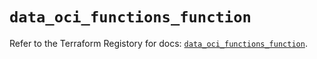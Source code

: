# `data_oci_functions_function`

Refer to the Terraform Registory for docs: [`data_oci_functions_function`](https://registry.terraform.io/providers/oracle/oci/6.18.0/docs/data-sources/functions_function).
